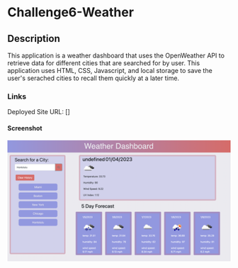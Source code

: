 # Challenge6-Weather

## Description

This application is a weather dashboard that uses the OpenWeather API to retrieve data for different cities that are searched for by user. This application uses HTML, CSS, Javascript, and local storage to save the user's serached cities to recall them quickly at a later time.

### Links

Deployed Site URL: []

#### Screenshot

![Screenshot of application](./assets/images/Screen%20Shot%202023-01-04%20at%202.50.20%20PM.png)
